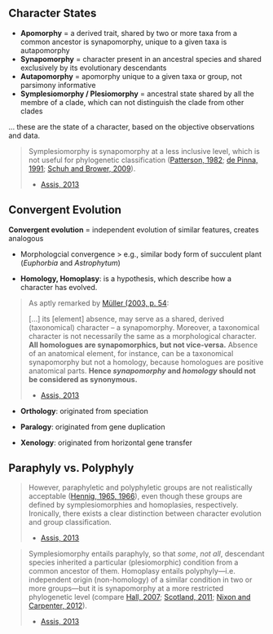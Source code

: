 ## Character States

- **Apomorphy** = a derived trait, shared by two or more taxa from a common ancestor is synapomorphy, unique to a given taxa is autapomorphy
- **Synapomorphy** = character present in an ancestral species and shared exclusively by its evolutionary descendants
- **Autapomorphy** = apomorphy unique to a given taxa or group, not parsimony informative
- **Symplesiomorphy / Plesiomorphy** = ancestral state shared by all the membre of a clade, which can not distinguish the clade from other clades

… these are the state of a character, based on the objective observations and data.

> Symplesiomorphy is synapomorphy at a less inclusive level, which is not useful for phylogenetic classification ([Patterson, 1982](https://onlinelibrary.wiley.com/doi/full/10.1111/j.1096-0031.2012.00431.x#b17); [de Pinna, 1991](https://onlinelibrary.wiley.com/doi/full/10.1111/j.1096-0031.2012.00431.x#b18); [Schuh and Brower, 2009](https://onlinelibrary.wiley.com/doi/full/10.1111/j.1096-0031.2012.00431.x#b21)).
>
>- [Assis, 2013]([https://doi.org/10.1111/j.1096-0031.2012.00431.x](https://doi.org/10.1111/j.1096-0031.2012.00431.x))

## Convergent Evolution

**Convergent evolution** = independent evolution of similar features, creates analogous

- Morphologcial convergence > e.g., similar body form of succulent plant (_Euphorbia_ and _Astrophytum_)

- **Homology, Homoplasy**: is a hypothesis, which describe how a character has evolved.

> As aptly remarked by [Müller (2003, p. 54](https://onlinelibrary.wiley.com/doi/full/10.1111/j.1096-0031.2012.00431.x#b12):
> 
> \[…\] its \[element\] absence, may serve as a shared, derived (taxonomical) character – a synapomorphy. Moreover, a taxonomical character is not necessarily the same as a morphological character. **All homologues are synapomorphics, but not vice-versa.** Absence of an anatomical element, for instance, can be a taxonomical synapomorphy but not a homology, because homologues are positive anatomical parts. **Hence _synapomorphy_ and _homology_ should not be considered as synonymous.**
>
>- [Assis, 2013]([https://doi.org/10.1111/j.1096-0031.2012.00431.x](https://doi.org/10.1111/j.1096-0031.2012.00431.x))

- **Orthology**: originated from speciation

- **Paralogy**: originated from gene duplication

- **Xenology**: originated from horizontal gene transfer

## **Paraphyly vs. Polyphyly**

> However, paraphyletic and polyphyletic groups are not realistically acceptable ([Hennig, 1965, 1966](https://onlinelibrary.wiley.com/doi/10.1111/j.1096-0031.2012.00431.x#b7%20#b8)), even though these groups are defined by symplesiomorphies and homoplasies, respectively. Ironically, there exists a clear distinction between character evolution and group classification.
>
>- [Assis, 2013]([https://doi.org/10.1111/j.1096-0031.2012.00431.x](https://doi.org/10.1111/j.1096-0031.2012.00431.x))

> Symplesiomorphy entails paraphyly, so that _some_, _not all_, descendant species inherited a particular (plesiomorphic) condition from a common ancestor of them. Homoplasy entails polyphyly—i.e. independent origin (non-homology) of a similar condition in two or more groups—but it is synapomorphy at a more restricted phylogenetic level (compare [Hall, 2007](https://onlinelibrary.wiley.com/doi/full/10.1111/j.1096-0031.2012.00431.x#b6); [Scotland, 2011](https://onlinelibrary.wiley.com/doi/full/10.1111/j.1096-0031.2012.00431.x#b22); [Nixon and Carpenter, 2012](https://onlinelibrary.wiley.com/doi/full/10.1111/j.1096-0031.2012.00431.x#b15)).
>
>- [Assis, 2013]([https://doi.org/10.1111/j.1096-0031.2012.00431.x](https://doi.org/10.1111/j.1096-0031.2012.00431.x))
